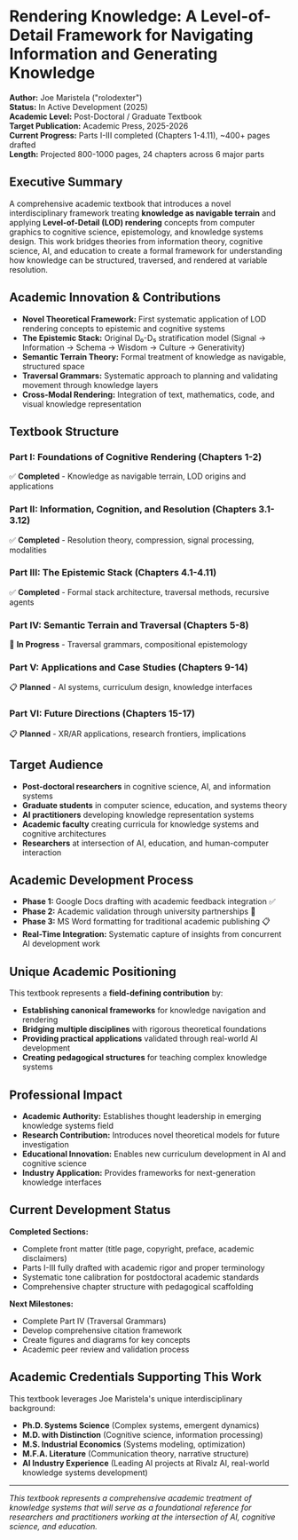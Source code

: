 # Rendering Knowledge: A Level-of-Detail Framework for Navigating Information and Generating Knowledge

**Author:** Joe Maristela ("rolodexter")  
**Status:** In Active Development (2025)  
**Academic Level:** Post-Doctoral / Graduate Textbook  
**Target Publication:** Academic Press, 2025-2026  
**Current Progress:** Parts I-III completed (Chapters 1-4.11), ~400+ pages drafted  
**Length:** Projected 800-1000 pages, 24 chapters across 6 major parts

## Executive Summary

A comprehensive academic textbook that introduces a novel interdisciplinary framework treating **knowledge as navigable terrain** and applying **Level-of-Detail (LOD) rendering** concepts from computer graphics to cognitive science, epistemology, and knowledge systems design. This work bridges theories from information theory, cognitive science, AI, and education to create a formal framework for understanding how knowledge can be structured, traversed, and rendered at variable resolution.

## Academic Innovation & Contributions

- **Novel Theoretical Framework:** First systematic application of LOD rendering concepts to epistemic and cognitive systems
- **The Epistemic Stack:** Original D₀-D₅ stratification model (Signal → Information → Schema → Wisdom → Culture → Generativity)
- **Semantic Terrain Theory:** Formal treatment of knowledge as navigable, structured space
- **Traversal Grammars:** Systematic approach to planning and validating movement through knowledge layers
- **Cross-Modal Rendering:** Integration of text, mathematics, code, and visual knowledge representation

## Textbook Structure

### Part I: Foundations of Cognitive Rendering (Chapters 1-2)
✅ **Completed** - Knowledge as navigable terrain, LOD origins and applications

### Part II: Information, Cognition, and Resolution (Chapters 3.1-3.12)  
✅ **Completed** - Resolution theory, compression, signal processing, modalities

### Part III: The Epistemic Stack (Chapters 4.1-4.11)
✅ **Completed** - Formal stack architecture, traversal methods, recursive agents

### Part IV: Semantic Terrain and Traversal (Chapters 5-8)
🔄 **In Progress** - Traversal grammars, compositional epistemology

### Part V: Applications and Case Studies (Chapters 9-14)
📋 **Planned** - AI systems, curriculum design, knowledge interfaces

### Part VI: Future Directions (Chapters 15-17)
📋 **Planned** - XR/AR applications, research frontiers, implications

## Target Audience

- **Post-doctoral researchers** in cognitive science, AI, and information systems
- **Graduate students** in computer science, education, and systems theory  
- **AI practitioners** developing knowledge representation systems
- **Academic faculty** creating curricula for knowledge systems and cognitive architectures
- **Researchers** at intersection of AI, education, and human-computer interaction

## Academic Development Process

- **Phase 1:** Google Docs drafting with academic feedback integration ✅
- **Phase 2:** Academic validation through university partnerships 🔄
- **Phase 3:** MS Word formatting for traditional academic publishing 📋
- **Real-Time Integration:** Systematic capture of insights from concurrent AI development work

## Unique Academic Positioning

This textbook represents a **field-defining contribution** by:
- **Establishing canonical frameworks** for knowledge navigation and rendering
- **Bridging multiple disciplines** with rigorous theoretical foundations  
- **Providing practical applications** validated through real-world AI development
- **Creating pedagogical structures** for teaching complex knowledge systems

## Professional Impact

- **Academic Authority:** Establishes thought leadership in emerging knowledge systems field
- **Research Contribution:** Introduces novel theoretical models for future investigation
- **Educational Innovation:** Enables new curriculum development in AI and cognitive science
- **Industry Application:** Provides frameworks for next-generation knowledge interfaces

## Current Development Status

**Completed Sections:**
- Complete front matter (title page, copyright, preface, academic disclaimers)
- Parts I-III fully drafted with academic rigor and proper terminology
- Systematic tone calibration for postdoctoral academic standards
- Comprehensive chapter structure with pedagogical scaffolding

**Next Milestones:**
- Complete Part IV (Traversal Grammars)
- Develop comprehensive citation framework
- Create figures and diagrams for key concepts
- Academic peer review and validation process

## Academic Credentials Supporting This Work

This textbook leverages Joe Maristela's unique interdisciplinary background:
- **Ph.D. Systems Science** (Complex systems, emergent dynamics)
- **M.D. with Distinction** (Cognitive science, information processing)
- **M.S. Industrial Economics** (Systems modeling, optimization)
- **M.F.A. Literature** (Communication theory, narrative structure)
- **AI Industry Experience** (Leading AI projects at Rivalz AI, real-world knowledge systems development)

---

*This textbook represents a comprehensive academic treatment of knowledge systems that will serve as a foundational reference for researchers and practitioners working at the intersection of AI, cognitive science, and education.*
